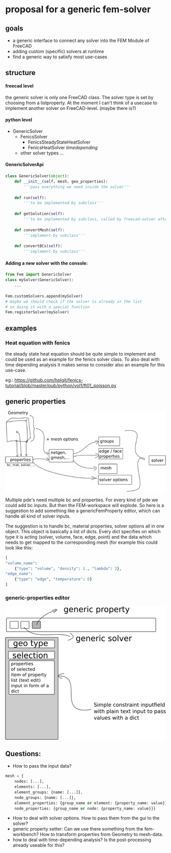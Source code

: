 # proposal for a generic fem-solver

## goals

- a generic interface to connect any solver into the FEM Module of FreeCAD
- adding custom (specific) solvers at runtime
- find a generic way to satisfy most use-cases

## structure

#### freecad level
the generic solver is only one FreeCAD class. The solver type is set by choosing from a listproperty. At the moment I can't think of a usecase to implement another solver on FreeCAD-level. (maybe there is?)

#### python level
- GenericSolver
  - FenicsSolver
    - FenicsSteadyStateHeatSolver
    - FenicsHeatSolver *timedepending*
  - other solver types ...

#### GenericSolverApi

```python
class GenericSolver(object):
    def __init__(self, mesh, geo_properties):
        '''pass everything we need inside the solver'''

    def run(self):
        '''to be implemented by subclass'''

    def getSolution(self):
        '''to be implemented by subclass, called by freecad-solver after computation'''

    def convertMesh(self):
        '''implement by subclass'''

    def convertBCs(self):
        '''implement by subclass'''


```

#### Adding a new solver with the console:

```python
from Fem import GenericSolver
class mySolver(GenericSolver):
    ...

Fem.customSolvers.append(mySolver)
# maybe we should check if the solver is already in the list
# so doing it with a special function
Fem.registerSolver(mySolver)

```

## examples

### Heat equation with fenics

the steady state heat equation should be quite simple to implement and could be used as an example for the fenics solver class. To also deal with time depending analysis it makes sense to consider also an example for this use-case.

eg.: https://github.com/hplgit/fenics-tutorial/blob/master/pub/python/vol1/ft01_poisson.py


## generic properties

![generic_solver](./generic_solver_structure.png)

Multiple pde's need multiple bc and properties. For every kind of pde we could add bc inputs. But then the FEM-workspace will explode. So here is a suggestion to add something like a genericFemProperty editor, which can handle all kind of solver inputs.

The suggestion is to handle bc, material properties, solver options all in one object. This object is basically a list of dicts. Every dict specifies on which type it is acting (solver, volume, face, edge, point) and the data which needs to get mapped to the corresponding mesh (for example this could look like this:
  ```python
  [
  "volume_name":
      {"type": "volume", "density": 1., "lambda": 2},
  "edge_name":
      {"type": "edge", "temperature": 0}
  ]
  ```

### generic-properties editor

![gui-suggestion](./generic_properties.png)


## Questions:

- How to pass the input data?
```python
mesh = {
    nodes: [...],
    elements: [...],
    element_groups: {name: [...]},
    node_groups: {name: [...]},
    element_properties: {group_name or element: {property_name: value}},
    node_properties: {group_name or node: {property_name: value}}}
```
- How to deal with solver options. How to pass them from the gui to the solver?
- generic property setter: Can we use there something from the fem-workbench? How to transform properties from Geometry to mesh-data.
- how to deal with time-depending analysis? Is the post-processing already useable for this?
